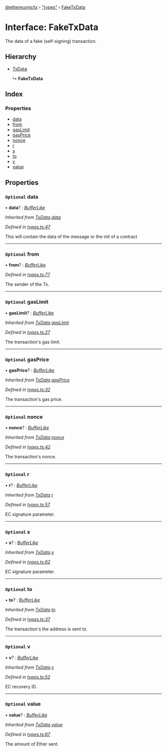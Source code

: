 [@ethereumjs/tx](../README.md) › ["types"](../modules/_types_.md) › [FakeTxData](_types_.faketxdata.md)

# Interface: FakeTxData

The data of a fake (self-signing) transaction.

## Hierarchy

* [TxData](_index_.txdata.md)

  ↳ **FakeTxData**

## Index

### Properties

* [data](_types_.faketxdata.md#optional-data)
* [from](_types_.faketxdata.md#optional-from)
* [gasLimit](_types_.faketxdata.md#optional-gaslimit)
* [gasPrice](_types_.faketxdata.md#optional-gasprice)
* [nonce](_types_.faketxdata.md#optional-nonce)
* [r](_types_.faketxdata.md#optional-r)
* [s](_types_.faketxdata.md#optional-s)
* [to](_types_.faketxdata.md#optional-to)
* [v](_types_.faketxdata.md#optional-v)
* [value](_types_.faketxdata.md#optional-value)

## Properties

### `Optional` data

• **data**? : *[BufferLike](../modules/_types_.md#bufferlike)*

*Inherited from [TxData](_index_.txdata.md).[data](_index_.txdata.md#optional-data)*

*Defined in [types.ts:47](https://github.com/ethereumjs/ethereumjs-vm/blob/master/packages/tx/src/types.ts#L47)*

This will contain the data of the message or the init of a contract

___

### `Optional` from

• **from**? : *[BufferLike](../modules/_types_.md#bufferlike)*

*Defined in [types.ts:77](https://github.com/ethereumjs/ethereumjs-vm/blob/master/packages/tx/src/types.ts#L77)*

The sender of the Tx.

___

### `Optional` gasLimit

• **gasLimit**? : *[BufferLike](../modules/_types_.md#bufferlike)*

*Inherited from [TxData](_index_.txdata.md).[gasLimit](_index_.txdata.md#optional-gaslimit)*

*Defined in [types.ts:27](https://github.com/ethereumjs/ethereumjs-vm/blob/master/packages/tx/src/types.ts#L27)*

The transaction's gas limit.

___

### `Optional` gasPrice

• **gasPrice**? : *[BufferLike](../modules/_types_.md#bufferlike)*

*Inherited from [TxData](_index_.txdata.md).[gasPrice](_index_.txdata.md#optional-gasprice)*

*Defined in [types.ts:32](https://github.com/ethereumjs/ethereumjs-vm/blob/master/packages/tx/src/types.ts#L32)*

The transaction's gas price.

___

### `Optional` nonce

• **nonce**? : *[BufferLike](../modules/_types_.md#bufferlike)*

*Inherited from [TxData](_index_.txdata.md).[nonce](_index_.txdata.md#optional-nonce)*

*Defined in [types.ts:42](https://github.com/ethereumjs/ethereumjs-vm/blob/master/packages/tx/src/types.ts#L42)*

The transaction's nonce.

___

### `Optional` r

• **r**? : *[BufferLike](../modules/_types_.md#bufferlike)*

*Inherited from [TxData](_index_.txdata.md).[r](_index_.txdata.md#optional-r)*

*Defined in [types.ts:57](https://github.com/ethereumjs/ethereumjs-vm/blob/master/packages/tx/src/types.ts#L57)*

EC signature parameter.

___

### `Optional` s

• **s**? : *[BufferLike](../modules/_types_.md#bufferlike)*

*Inherited from [TxData](_index_.txdata.md).[s](_index_.txdata.md#optional-s)*

*Defined in [types.ts:62](https://github.com/ethereumjs/ethereumjs-vm/blob/master/packages/tx/src/types.ts#L62)*

EC signature parameter.

___

### `Optional` to

• **to**? : *[BufferLike](../modules/_types_.md#bufferlike)*

*Inherited from [TxData](_index_.txdata.md).[to](_index_.txdata.md#optional-to)*

*Defined in [types.ts:37](https://github.com/ethereumjs/ethereumjs-vm/blob/master/packages/tx/src/types.ts#L37)*

The transaction's the address is sent to.

___

### `Optional` v

• **v**? : *[BufferLike](../modules/_types_.md#bufferlike)*

*Inherited from [TxData](_index_.txdata.md).[v](_index_.txdata.md#optional-v)*

*Defined in [types.ts:52](https://github.com/ethereumjs/ethereumjs-vm/blob/master/packages/tx/src/types.ts#L52)*

EC recovery ID.

___

### `Optional` value

• **value**? : *[BufferLike](../modules/_types_.md#bufferlike)*

*Inherited from [TxData](_index_.txdata.md).[value](_index_.txdata.md#optional-value)*

*Defined in [types.ts:67](https://github.com/ethereumjs/ethereumjs-vm/blob/master/packages/tx/src/types.ts#L67)*

The amount of Ether sent.
